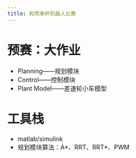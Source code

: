 ```yaml
---
title: 和而泰杯机器人比赛
---
```

# 预赛：大作业
- Planning——规划模块
- Control——控制模块
- Plant Model——差速轮小车模型

# 工具栈
- matlab/simulink
- 规划模块算法：A*、RRT、RRT*、PWM
